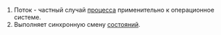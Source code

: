 1. Поток - частный случай [процесса](./Процесс) применительно к операционное системе.
0. Выполняет синхронную смену [состояний](./Состояние).
